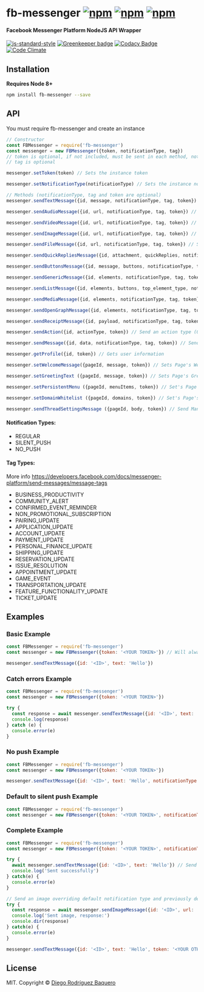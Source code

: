 # fb-messenger [![npm](https://img.shields.io/npm/v/fb-messenger.svg)](https://www.npmjs.com/package/fb-messenger) [![npm](https://img.shields.io/npm/dm/fb-messenger.svg)](https://www.npmjs.com/package/fb-messenger) [![npm](https://img.shields.io/npm/l/fb-messenger.svg)](LICENSE) 
#### Facebook Messenger Platform NodeJS API Wrapper

[![js-standard-style](https://img.shields.io/badge/code%20style-standard-brightgreen.svg)](http://standardjs.com/) [![Greenkeeper badge](https://badges.greenkeeper.io/DiegoRBaquero/node-fb-messenger.svg)](https://greenkeeper.io/) [![Codacy Badge](https://api.codacy.com/project/badge/Grade/b3cbd4666fa54722b38288c98cd5e8c1)](https://www.codacy.com/app/diegorbaquero/node-fb-messenger?utm_source=github.com&amp;utm_medium=referral&amp;utm_content=DiegoRBaquero/node-fb-messenger&amp;utm_campaign=Badge_Grade) [![Code Climate](https://codeclimate.com/github/DiegoRBaquero/node-fb-messenger/badges/gpa.svg)](https://codeclimate.com/github/DiegoRBaquero/node-fb-messenger)

## Installation

**Requires Node 8+**

```bash
npm install fb-messenger --save
```

## API

You must require fb-messenger and create an instance

```js
// Constructor
const FBMessenger = require('fb-messenger')
const messenger = new FBMessenger({token, notificationType, tag})
// token is optional, if not included, must be sent in each method, notificationType is optional, default = 'REGULAR'
// tag is optional

messenger.setToken(token) // Sets the instance token

messenger.setNotificationType(notificationType) // Sets the instance notificationType

// Methods (notificationType, tag and token are optional)
messenger.sendTextMessage({id, message, notificationType, tag, token}) // Sends a text message

messenger.sendAudioMessage({id, url, notificationType, tag, token}) // Sends an audio from URL

messenger.sendVideoMessage({id, url, notificationType, tag, token}) // Sends an video from URL

messenger.sendImageMessage({id, url, notificationType, tag, token}) // Sends an image from URL

messenger.sendFileMessage({id, url, notificationType, tag, token}) // Sends an file from URL

messenger.sendQuickRepliesMessage({id, attachment, quickReplies, notificationType, tag, token}) // Sends a Quick Replies Message

messenger.sendButtonsMessage({id, message, buttons, notificationType, tag, token}) // Sends a buttons template message

messenger.sendGenericMessage({id, elements, notificationType, tag, token}) // Sends a generic template message

messenger.sendListMessage({id, elements, buttons, top_element_type, notificationType, tag, token}) // Sends a list template message

messenger.sendMediaMessage({id, elements, notificationType, tag, token}) // Sends a media template message

messenger.sendOpenGraphMessage({id, elements, notificationType, tag, token}) // Sends an open graph template message

messenger.sendReceiptMessage({id, payload, notificationType, tag, token}) // Sends a receipt template message (No need for template_type in payload) 

messenger.sendAction({id, actionType, token}) // Send an action type (One of 'mark_seen', 'typing_on', 'typing_off')

messenger.sendMessage({id, data, notificationType, tag, token}) // Send a message from custom data

messenger.getProfile({id, token}) // Gets user information

messenger.setWelcomeMessage({pageId, message, token}) // Sets Page's Welcome Message (message can be a text string or a strucuted message)

messenger.setGreetingText ({pageId, message, token}) // Sets Page's Greeting Text

messenger.setPersistentMenu ({pageId, menuItems, token}) // Set's Page's Persistent Menu

messenger.setDomainWhitelist ({pageId, domains, token}) // Set's Page's Whitelisted Domains 

messenger.sendThreadSettingsMessage ({pageId, body, token}) // Send Manually Page's Thread Settings
```

#### Notification Types:
 - REGULAR
 - SILENT_PUSH
 - NO_PUSH

#### Tag Types:
More info https://developers.facebook.com/docs/messenger-platform/send-messages/message-tags
 - BUSINESS_PRODUCTIVITY
 - COMMUNITY_ALERT
 - CONFIRMED_EVENT_REMINDER
 - NON_PROMOTIONAL_SUBSCRIPTION
 - PAIRING_UPDATE
 - APPLICATION_UPDATE
 - ACCOUNT_UPDATE
 - PAYMENT_UPDATE
 - PERSONAL_FINANCE_UPDATE
 - SHIPPING_UPDATE
 - RESERVATION_UPDATE
 - ISSUE_RESOLUTION
 - APPOINTMENT_UPDATE
 - GAME_EVENT
 - TRANSPORTATION_UPDATE
 - FEATURE_FUNCTIONALITY_UPDATE
 - TICKET_UPDATE

## Examples

### Basic Example

```js
const FBMessenger = require('fb-messenger')
const messenger = new FBMessenger({token: '<YOUR TOKEN>'}) // Will always use this page's token for request unless sent on each method

messenger.sendTextMessage({id: '<ID>', text: 'Hello'})
```

### Catch errors Example

```js
const FBMessenger = require('fb-messenger')
const messenger = new FBMessenger({token: '<YOUR TOKEN>'})

try {
  const response = await messenger.sendTextMessage({id: '<ID>', text: 'Hello'})
  console.log(response)
} catch (e) {
  console.error(e)
}
```

### No push Example

```js
const FBMessenger = require('fb-messenger')
const messenger = new FBMessenger({token: '<YOUR TOKEN>'})

messenger.sendTextMessage({id: '<ID>', text: 'Hello', notificationType: 'NO_PUSH'})
```

### Default to silent push Example

```js
const FBMessenger = require('fb-messenger')
const messenger = new FBMessenger({token: '<YOUR TOKEN>', notificationType: 'SILENT_PUSH'})
```

### Complete Example

```js
const FBMessenger = require('fb-messenger')
const messenger = new FBMessenger({token: '<YOUR TOKEN>', notificationType: 'NO_PUSH', tag: 'BUSINESS_PRODUCTIVITY'})

try {
  await messenger.sendTextMessage({id: '<ID>', text: 'Hello'}) // Send a message with NO_PUSH, ignoring response
  console.log('Sent successfully')
} catch(e) {
  console.error(e)
}

// Send an image overriding default notification type and previously defined tag with callback
try {
  const response = await messenger.sendImageMessage({id: '<ID>', url: '<IMG URL>', notificationType: 'REGULAR', tag: 'COMMUNITY_ALERT'})
  console.log('Sent image, response:')
  console.dir(response)
} catch(e) {
  console.error(e)
}

messenger.sendTextMessage({id: '<ID>', text: 'Hello', token: '<YOUR OTHER TOKEN>'}) // Send message on another page
```

## License

MIT. Copyright © [Diego Rodríguez Baquero](https://diegorbaquero.com)
